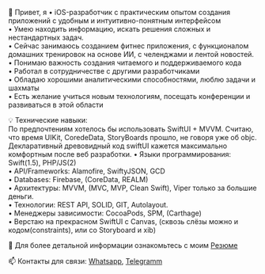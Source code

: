 <p>👋 Привет, я • iOS-разработчик с практическим опытом создания приложений с удобным и интуитивно-понятным интерфейсом</br>
• Умею находить информацию, искать решения сложных и нестандартных задач.</br>
• Сейчас занимаюсь созданием фитнес приложения, с функционалом домашних тренировок на основе ИИ, с челенджами и лентой новостей.</br>
• Понимаю важность создания читаемого и поддерживаемого кода</br>
• Работал в сотрудничестве с другими разработчиками</br>
• Обладаю хорошими аналитическими способностями, люблю задачи и шахматы</br>
• Есть желание учиться новым технологиям, посещать конференции и развиваться в этой области</p>

<p>💡 Технические навыки: </br>
По предпочтениям хотелось бы использовать SwiftUI + MVVM. Считаю, что время UIKit, CoredeData, StoryBoards прошло, не говоря уже об objc. Декларативный древовидный код swiftUI кажется максимально комфортным после веб разработки.
• Языки программирования: Swift(1.5), PHP/JS(2)</br>
• API/Frameworks: Alamofire, SwiftyJSON, GCD</br>
• Databases: Firebase, (CoreData, REALM)</br>
• Архитектуры: MVVM, (MVC, MVP, Clean Swift), Viper только за большие деньги.</br>
• Технологии: REST API, SOLID, GIT, Autolayout.</br>
• Менеджеры зависимости: CocoaPods, SPM, (Carthage)</br>
• Верстаю на прекрасном SwiftUI с Canvas, (сквозь слёзы можно и кодом(constraints), или со Storyboard и xib)</p>

📄 Для более детальной информации ознакомьтесь с моим <a href="https://drive.google.com/file/d/1f2RAhhkahBm17fASZIxBoahj68pjAgJy/view?usp=sharing" rel="nofollow">Резюме</a>

📫 Контакты для связи: <a href="https://wa.me/79671011019?text=Vacancy%20iOS-Developer" rel="nofollow">Whatsapp</a>, <a href="https://telegram.me/MoTivaTion_4LiFe" rel="nofollow">Telegramm</a>

<!---
exepr0gaming/exepr0gaming is a ✨ special ✨ repository because its `README.md` (this file) appears on your GitHub profile.
You can click the Preview link to take a look at your changes.
--->
